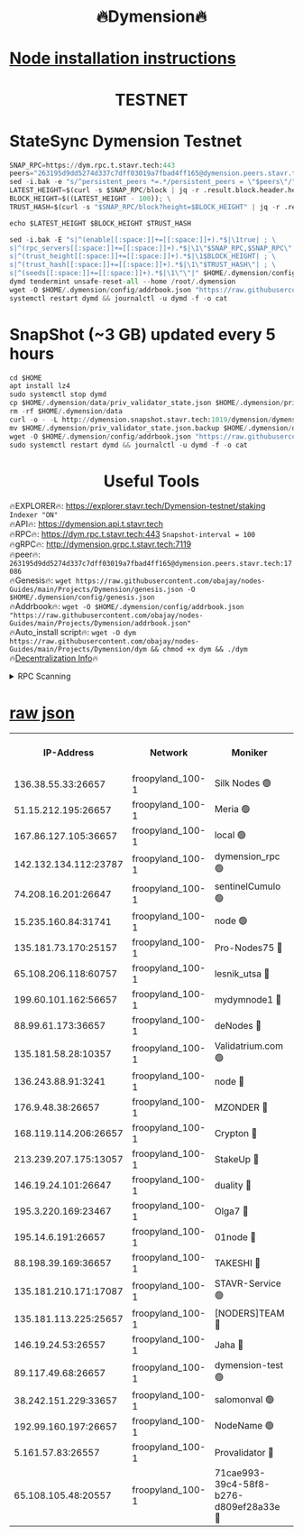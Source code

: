 <h1 align="center"> 🔥Dymension🔥</h1>

[Node installation instructions](https://github.com/obajay/nodes-Guides/tree/main/Projects/Dymension)
=

<h1 align="center"> TESTNET</h1>

# StateSync Dymension Testnet
```python
SNAP_RPC=https://dym.rpc.t.stavr.tech:443
peers="263195d9dd5274d337c7dff03019a7fbad4ff165@dymension.peers.stavr.tech:17086"
sed -i.bak -e "s/^persistent_peers *=.*/persistent_peers = \"$peers\"/" $HOME/.dymension/config/config.toml
LATEST_HEIGHT=$(curl -s $SNAP_RPC/block | jq -r .result.block.header.height); \
BLOCK_HEIGHT=$((LATEST_HEIGHT - 100)); \
TRUST_HASH=$(curl -s "$SNAP_RPC/block?height=$BLOCK_HEIGHT" | jq -r .result.block_id.hash)

echo $LATEST_HEIGHT $BLOCK_HEIGHT $TRUST_HASH

sed -i.bak -E "s|^(enable[[:space:]]+=[[:space:]]+).*$|\1true| ; \
s|^(rpc_servers[[:space:]]+=[[:space:]]+).*$|\1\"$SNAP_RPC,$SNAP_RPC\"| ; \
s|^(trust_height[[:space:]]+=[[:space:]]+).*$|\1$BLOCK_HEIGHT| ; \
s|^(trust_hash[[:space:]]+=[[:space:]]+).*$|\1\"$TRUST_HASH\"| ; \
s|^(seeds[[:space:]]+=[[:space:]]+).*$|\1\"\"|" $HOME/.dymension/config/config.toml
dymd tendermint unsafe-reset-all --home /root/.dymension
wget -O $HOME/.dymension/config/addrbook.json "https://raw.githubusercontent.com/obajay/nodes-Guides/main/Projects/Dymension/addrbook.json"
systemctl restart dymd && journalctl -u dymd -f -o cat

```
# SnapShot (~3 GB) updated every 5 hours
```python
cd $HOME
apt install lz4
sudo systemctl stop dymd
cp $HOME/.dymension/data/priv_validator_state.json $HOME/.dymension/priv_validator_state.json.backup
rm -rf $HOME/.dymension/data
curl -o - -L http://dymension.snapshot.stavr.tech:1019/dymension/dymension-snap.tar.lz4 | lz4 -c -d - | tar -x -C $HOME/.dymension --strip-components 2
mv $HOME/.dymension/priv_validator_state.json.backup $HOME/.dymension/data/priv_validator_state.json
wget -O $HOME/.dymension/config/addrbook.json "https://raw.githubusercontent.com/obajay/nodes-Guides/main/Projects/Dymension/addrbook.json"
sudo systemctl restart dymd && journalctl -u dymd -f -o cat
```

 <h1 align="center"> Useful Tools</h1>

🔥EXPLORER🔥:     https://explorer.stavr.tech/Dymension-testnet/staking        `Indexer "ON"` \
🔥API🔥:          https://dymension.api.t.stavr.tech \
🔥RPC🔥:          https://dym.rpc.t.stavr.tech:443                  `Snapshot-interval = 100` \
🔥gRPC🔥:         http://dymension.grpc.t.stavr.tech:7119 \
🔥peer🔥:         `263195d9dd5274d337c7dff03019a7fbad4ff165@dymension.peers.stavr.tech:17086` \
🔥Genesis🔥:     ```wget https://raw.githubusercontent.com/obajay/nodes-Guides/main/Projects/Dymension/genesis.json -O $HOME/.dymension/config/genesis.json``` \
🔥Addrbook🔥:    ```wget -O $HOME/.dymension/config/addrbook.json "https://raw.githubusercontent.com/obajay/nodes-Guides/main/Projects/Dymension/addrbook.json"``` \
🔥Auto_install script🔥: ```wget -O dym https://raw.githubusercontent.com/obajay/nodes-Guides/main/Projects/Dymension/dym && chmod +x dym && ./dym``` \
🔥[Decentralization Info](https://github.com/obajay/StateSync-snapshots/tree/main/Projects/Dymension/Decentralization)🔥


<details>
<summary>RPC Scanning</summary>

<h2 align="center"> We scan nodes in real time every 4 hours. And we provide the final result of RPC endpoints.
We cannot influence the operation of these nodes in any way. </h2>


```python
If Voting Power is higher than 0 --> then the Node is a validator of the network and may be subject to attack and be a potential threat to the chain.
```
```python
We marked such validators with a red symbol
```

</details>

[raw json](https://rpc-check.dymt.stavr.tech/dymt/rpc-dymt-result.json)
=


<table><tr><th>IP-Address</th><th>Network</th><th>Moniker</th><th>Latest Block Height</th><th>Earliest Block Height</th><th>Catching Up</th><th>Tx Index</th><th>Voting Power</th><th>Scan Time</th></tr><tr><td>136.38.55.33:26657</td><td>froopyland_100-1</td><td>Silk Nodes 🟢</td><td>1900732</td><td>1</td><td>False</td><td>on</td><td>0</td><td>2023-12-30T11:03:43.350853370UTC</td></tr><tr><td>51.15.212.195:26657</td><td>froopyland_100-1</td><td>Meria 🟢</td><td>1651535</td><td>1238063</td><td>False</td><td>on</td><td>0</td><td>2023-12-30T11:02:47.845743453UTC</td></tr><tr><td>167.86.127.105:36657</td><td>froopyland_100-1</td><td>local 🟢</td><td>1651535</td><td>1318001</td><td>False</td><td>off</td><td>0</td><td>2023-12-30T11:03:42.441555457UTC</td></tr><tr><td>142.132.134.112:23787</td><td>froopyland_100-1</td><td>dymension_rpc 🟢</td><td>1900728</td><td>1649923</td><td>False</td><td>on</td><td>0</td><td>2023-12-30T11:03:19.827054894UTC</td></tr><tr><td>74.208.16.201:26647</td><td>froopyland_100-1</td><td>sentinelCumulo 🟢</td><td>1900722</td><td>1652923</td><td>False</td><td>on</td><td>0</td><td>2023-12-30T11:02:49.338960563UTC</td></tr><tr><td>15.235.160.84:31741</td><td>froopyland_100-1</td><td>node 🟢</td><td>1900723</td><td>1652923</td><td>False</td><td>on</td><td>0</td><td>2023-12-30T11:02:50.631440741UTC</td></tr><tr><td>135.181.73.170:25157</td><td>froopyland_100-1</td><td>Pro-Nodes75 🔴</td><td>1900724</td><td>1652923</td><td>False</td><td>on</td><td>1</td><td>2023-12-30T11:03:00.060090564UTC</td></tr><tr><td>65.108.206.118:60757</td><td>froopyland_100-1</td><td>lesnik_utsa 🔴</td><td>1900725</td><td>1652923</td><td>False</td><td>on</td><td>1</td><td>2023-12-30T11:03:04.512355550UTC</td></tr><tr><td>199.60.101.162:56657</td><td>froopyland_100-1</td><td>mydymnode1 🔴</td><td>1900725</td><td>1652923</td><td>False</td><td>off</td><td>2</td><td>2023-12-30T11:03:05.260418392UTC</td></tr><tr><td>88.99.61.173:36657</td><td>froopyland_100-1</td><td>deNodes 🔴</td><td>1900729</td><td>1652923</td><td>False</td><td>off</td><td>1</td><td>2023-12-30T11:03:29.092348591UTC</td></tr><tr><td>135.181.58.28:10357</td><td>froopyland_100-1</td><td>Validatrium.com 🟢</td><td>1900729</td><td>1652923</td><td>False</td><td>on</td><td>0</td><td>2023-12-30T11:03:29.513302597UTC</td></tr><tr><td>136.243.88.91:3241</td><td>froopyland_100-1</td><td>node 🔴</td><td>1900730</td><td>1652923</td><td>False</td><td>on</td><td>1</td><td>2023-12-30T11:03:32.633031659UTC</td></tr><tr><td>176.9.48.38:26657</td><td>froopyland_100-1</td><td>MZONDER 🔴</td><td>1900731</td><td>1652923</td><td>False</td><td>on</td><td>1</td><td>2023-12-30T11:03:39.148011875UTC</td></tr><tr><td>168.119.114.206:26657</td><td>froopyland_100-1</td><td>Crypton 🔴</td><td>1900732</td><td>1652923</td><td>False</td><td>off</td><td>1</td><td>2023-12-30T11:03:46.092792774UTC</td></tr><tr><td>213.239.207.175:13057</td><td>froopyland_100-1</td><td>StakeUp 🔴</td><td>1900733</td><td>1652923</td><td>False</td><td>off</td><td>1</td><td>2023-12-30T11:03:51.516925048UTC</td></tr><tr><td>146.19.24.101:26647</td><td>froopyland_100-1</td><td>duality 🔴</td><td>1900728</td><td>1655313</td><td>False</td><td>on</td><td>1</td><td>2023-12-30T11:03:22.598562051UTC</td></tr><tr><td>195.3.220.169:23467</td><td>froopyland_100-1</td><td>Olga7 🔴</td><td>1900731</td><td>1655313</td><td>False</td><td>on</td><td>1</td><td>2023-12-30T11:03:39.570198790UTC</td></tr><tr><td>195.14.6.191:26657</td><td>froopyland_100-1</td><td>01node 🔴</td><td>1900732</td><td>1655732</td><td>False</td><td>on</td><td>1</td><td>2023-12-30T11:03:45.859325497UTC</td></tr><tr><td>88.198.39.169:36657</td><td>froopyland_100-1</td><td>TAKESHI 🔴</td><td>1900722</td><td>1656584</td><td>False</td><td>on</td><td>1</td><td>2023-12-30T11:02:49.642753720UTC</td></tr><tr><td>135.181.210.171:17087</td><td>froopyland_100-1</td><td>STAVR-Service 🟢</td><td>1900723</td><td>1656584</td><td>False</td><td>on</td><td>0</td><td>2023-12-30T11:02:55.116911165UTC</td></tr><tr><td>135.181.113.225:25657</td><td>froopyland_100-1</td><td>[NODERS]TEAM 🔴</td><td>1900729</td><td>1656584</td><td>False</td><td>on</td><td>1</td><td>2023-12-30T11:03:29.864236793UTC</td></tr><tr><td>146.19.24.53:26557</td><td>froopyland_100-1</td><td>Jaha 🔴</td><td>1900730</td><td>1656584</td><td>False</td><td>off</td><td>1</td><td>2023-12-30T11:03:32.371139016UTC</td></tr><tr><td>89.117.49.68:26657</td><td>froopyland_100-1</td><td>dymension-test 🟢</td><td>1900732</td><td>1723012</td><td>False</td><td>on</td><td>0</td><td>2023-12-30T11:03:46.418440297UTC</td></tr><tr><td>38.242.151.229:33657</td><td>froopyland_100-1</td><td>salomonval 🟢</td><td>1900731</td><td>1773995</td><td>False</td><td>off</td><td>0</td><td>2023-12-30T11:03:40.019057661UTC</td></tr><tr><td>192.99.160.197:26657</td><td>froopyland_100-1</td><td>NodeName 🟢</td><td>1829304</td><td>1826584</td><td>False</td><td>on</td><td>0</td><td>2023-12-30T11:03:51.279394864UTC</td></tr><tr><td>5.161.57.83:26557</td><td>froopyland_100-1</td><td>Provalidator 🔴</td><td>1900722</td><td>1870509</td><td>False</td><td>on</td><td>1</td><td>2023-12-30T11:02:48.516269324UTC</td></tr><tr><td>65.108.105.48:20557</td><td>froopyland_100-1</td><td>71cae993-39c4-58f8-b276-d809ef28a33e 🔴</td><td>1900728</td><td>1892923</td><td>False</td><td>on</td><td>1</td><td>2023-12-30T11:03:20.209057452UTC</td></tr></table>

